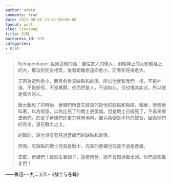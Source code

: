```yaml
---
author: admin
comments: true
date: 2012-08-08 13:56:58+00:00
layout: post
slug: liuxiang
title: 刘翔
wordpress_id: 919
categories:
- Blah
---
```


<blockquote>
Schopenhauer 說過這樣的話：要估定人的偉大，則精神上的大和體格上的大，那法則完全相反。後者距離愈遠即愈小，前者卻見得愈大。

正因為近則愈小，而且愈看見缺點和創傷，所以他就和我們一樣，不是神道，不是妖怪，不是異獸。他仍然是人，不過如此。但也惟其如此，所以他是偉大的人。

戰士戰死了的時候，蒼蠅們所首先發見的是他的缺點和傷痕，嘬著，營營地叫著，以為得意，以為比死了的戰士更英雄。但是戰士已經死了，不再來揮去他們。於是乎蒼蠅們即更其營營地叫，自以為倒是不朽的聲音，因為牠們的完全，遠在戰士之上。

的確的，誰也沒有發見過蒼蠅們的缺點和創傷。

然而，有缺點的戰士究竟是戰士，完美的蒼蠅也究竟不過是蒼蠅。

去罷，蒼蠅們！雖然生著翅子，還能營營，總不會超過戰士的。你們這些蟲豸們！</blockquote>


——鲁迅-一九二五年-《战士与苍蝇》





